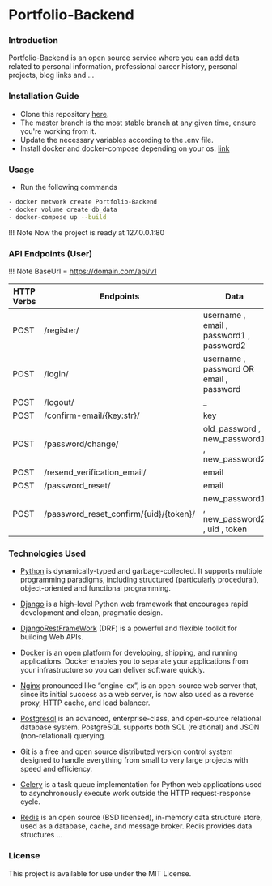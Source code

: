 # Portfolio-Backend

### Introduction
Portfolio-Backend is an open source 
 service where you can add data related to personal information, professional career history, personal projects, blog links and ...
### Installation Guide
* Clone this repository [here](https://github.com/Trapeziums/Portfolio-Backend.git).
* The master branch is the most stable branch at any given time, ensure you're working from it.
* Update the necessary variables according to the .env file.
* Install docker and docker-compose depending on your os. [link](https://docs.docker.com/desktop/)
### Usage
* Run the following commands
```sh
- docker network create Portfolio-Backend
- docker volume create db_data
- docker-compose up --build
```
!!! Note Now the project is ready at 127.0.0.1:80
### API Endpoints (User)

!!! Note BaseUrl = https://domain.com/api/v1

| HTTP Verbs | Endpoints | Data | api-key |
| --- | --- | --- | ---|
| POST | /register/ | username , email , password1 , password2 | No
| POST | /login/ | username , password OR email , password | No
| POST | /logout/ | _ | Yes
| POST | /confirm-email/{key:str}/ | key | No
| POST | /password/change/ | old_password , new_password1 , new_password2 |Yes
| POST | /resend_verification_email/ | email | No
| POST | /password_reset/ | email | No
| POST | /password_reset_confirm/{uid}/{token}/ | new_password1 , new_password2 , uid , token | No



### Technologies Used
* [Python](https://nodejs.org/) is dynamically-typed and garbage-collected. It supports multiple programming paradigms, including structured (particularly procedural), object-oriented and functional programming.
* [Django](https://www.expresjs.org/) is a high-level Python web framework that encourages rapid development and clean, pragmatic design. 
* [DjangoRestFrameWork](https://www.mongodb.com/)  (DRF) is a powerful and flexible toolkit for building Web APIs.
* [Docker](https://mongoosejs.com/) is an open platform for developing, shipping, and running applications. Docker enables you to separate your applications from your infrastructure so you can deliver software quickly. 
* [Nginx](https://mongoosejs.com/) pronounced like “engine-ex”, is an open-source web server that, since its initial success as a web server, is now also used as a reverse proxy, HTTP cache, and load balancer.
* [Postgresql](https://mongoosejs.com/) is an advanced, enterprise-class, and open-source relational database system. PostgreSQL supports both SQL (relational) and JSON (non-relational) querying.
* [Git](https://mongoosejs.com/) is a free and open source distributed version control system designed to handle everything from small to very large projects with speed and efficiency.

* [Celery](https://mongoosejs.com/) is a task queue implementation for Python web applications used to asynchronously execute work outside the HTTP request-response cycle.
* [Redis](https://mongoosejs.com/) is an open source (BSD licensed), in-memory data structure store, used as a database, cache, and message broker. Redis provides data structures …
### License
This project is available for use under the MIT License.
